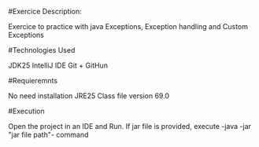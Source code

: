 #Exercice Description:

Exercice to practice with java Exceptions, Exception handling and Custom Exceptions

#Technologies Used

JDK25 IntelliJ IDE Git + GitHun

#Requieremnts

No need installation JRE25 Class file version 69.0

#Execution

Open the project in an IDE and Run.
If jar file is provided, execute -java -jar "jar file path"- command